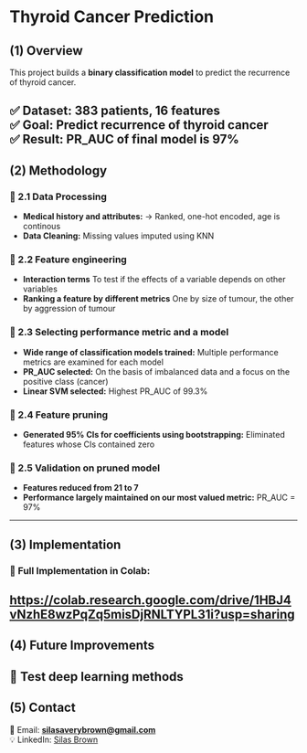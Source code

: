 # Thyroid Cancer Prediction  

## (1) Overview  

This project builds a **binary classification model** to predict the recurrence of thyroid cancer. 

✅ **Dataset:** 383 patients, 16 features  
✅ **Goal:** Predict recurrence of thyroid cancer  
✅ **Result:** PR_AUC of final model is 97%
---

## (2) Methodology  

### 🔹 2.1 Data Processing    
  - **Medical history and attributes:** → Ranked, one-hot encoded, age is continous  
  - **Data Cleaning:** Missing values imputed using KNN


### 🔹 2.2 Feature engineering
  - **Interaction terms** To test if the effects of a variable depends on other variables
  - **Ranking a feature by different metrics** One by size of tumour, the other by aggression of tumour

### 🔹 2.3 Selecting performance metric and a model
  - **Wide range of classification models trained:** Multiple performance metrics are examined for each model
  - **PR_AUC selected:** On the basis of imbalanced data and a focus on the positive class (cancer)
  - **Linear SVM selected:** Highest PR_AUC of 99.3%

### 🔹 2.4 Feature pruning  
  - **Generated 95% CIs for coefficients using bootstrapping:** Eliminated features whose CIs contained zero
### 🔹 2.5 Validation on pruned model
  - **Features reduced from 21 to 7**
  - **Performance largely maintained on our most valued metric:** PR_AUC = 97%
---

## (3) Implementation  

### **🔗 Full Implementation in Colab:**  
https://colab.research.google.com/drive/1HBJ4vNzhE8wzPqZq5misDjRNLTYPL31i?usp=sharing
---

## (4) Future Improvements  
🔹 Test deep learning methods    
---

## (5) Contact  
📧 Email: **silasaverybrown@gmail.com**  
💡 LinkedIn: [Silas Brown](https://www.linkedin.com/in/silas-brown/) 
